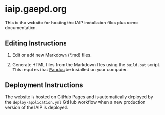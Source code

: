 # iaip.gaepd.org

This is the website for hosting the IAIP installation files plus some documentation.

## Editing Instructions

1. Edit or add new Markdown (*.md) files.

2. Generate HTML files from the Markdown files using the `build.bat` script. This requires that [Pandoc](https://pandoc.org/) be installed on your computer.

## Deployment Instructions

The website is hosted on GitHub Pages and is automatically deployed by the `deploy-application.yml` GitHub workflow when a new production version of the IAIP is deployed.
